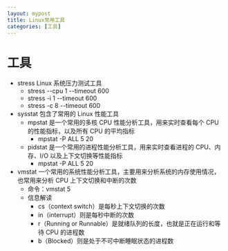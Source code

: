 ```yaml
---
layout: mypost
title: Linux常用工具
categories: [工具]
---
```


# 工具

- stress Linux 系统压力测试工具
  - stress --cpu 1 --timeout 600
  - stress -i 1 --timeout 600
  - stress -c 8 --timeout 600
- sysstat 包含了常用的 Linux 性能工具
  - mpstat 是一个常用的多核 CPU 性能分析工具，用来实时查看每个 CPU 的性能指标，以及所有 CPU 的平均指标
    - mpstat -P ALL 5 20
  - pidstat 是一个常用的进程性能分析工具，用来实时查看进程的 CPU、内存、I/O 以及上下文切换等性能指标
    - mpstat -P ALL 5 20
- vmstat 一个常用的系统性能分析工具，主要用来分析系统的内存使用情况，也常用来分析 CPU 上下文切换和中断的次数
  - 命令：vmstat 5
  - 信息解读
    - cs（context switch）是每秒上下文切换的次数
    - in（interrupt）则是每秒中断的次数
    - r（Running or Runnable）是就绪队列的长度，也就是正在运行和等待 CPU 的进程数
    - b（Blocked）则是处于不可中断睡眠状态的进程数
